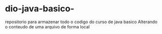 # dio-java-basico-
repositorio para armazenar todo o codigo do curso de java basico
Alterando o conteudo de uma arquivo de forma local